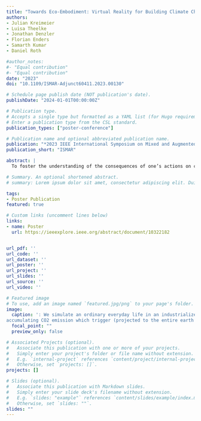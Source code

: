 ```yaml
---
title: "Towards Eco-Embodiment: Virtual Reality for Building Climate Change Awareness within Education for Sustainable Development"
authors:
- Julian Kreimeier
- Luisa Theelke
- Jonathan Denzler
- Florian Enders
- Samarth Kumar
- Daniel Roth

#author_notes:
#- "Equal contribution"
#- "Equal contribution"
date: "2023"
doi: "10.1109/ISMAR-Adjunct60411.2023.00130"

# Schedule page publish date (NOT publication's date).
publishDate: "2024-01-01T00:00:00Z"

# Publication type.
# Accepts a single type but formatted as a YAML list (for Hugo requirements).
# Enter a publication type from the CSL standard.
publication_types: ["poster-conference"]

# Publication name and optional abbreviated publication name.
publication: "*2023 IEEE International Symposium on Mixed and Augmented Reality*"
publication_short: "ISMAR"

abstract: |
  To foster the understanding of the consequences of one’s actions on climate change, low-threshold accessible and understandable content is needed. Virtual Reality (VR) has emerged as a valuable tool in the field of sustainable development education. However, there remains a lack of practical approaches and empirical insights into fostering climate change awareness through an eco-embodiment perspective. Our prototype addresses this gap by immersing users in a VR experience that simulates an everyday life scenario. The player’s activities are calculated as if the entire population of Earth would exhibit such a behavior. At the end of the simulation, they are presented with the long-term scaled global consequences for the environment. Our preliminary evaluation demonstrates the effectiveness of this communication method but also reveals necessary gameplay optimizations toward longitudinal pre/post studies to quantify users’ learning and behavioral changes. 

# Summary. An optional shortened abstract.
# summary: Lorem ipsum dolor sit amet, consectetur adipiscing elit. Duis posuere tellus ac convallis placerat. Proin tincidunt magna sed ex sollicitudin condimentum.

tags:
- Poster Publication
featured: true

# Custom links (uncomment lines below)
links:
- name: Poster
  url: https://ieeexplore.ieee.org/abstract/document/10322182


url_pdf: ''
url_code: ''
url_dataset: ''
url_poster: ''
url_project: ''
url_slides: ''
url_source: ''
url_video: ''

# Featured image
# To use, add an image named `featured.jpg/png` to your page's folder. 
image:
  caption: ': We simulate an ordinary everyday life in an industrialized country apartment. The users’ actions directly impact
accumulating CO2 emission which trigger (projected to the entire earth’s population) threshold-based consequences.'
  focal_point: ""
  preview_only: false

# Associated Projects (optional).
#   Associate this publication with one or more of your projects.
#   Simply enter your project's folder or file name without extension.
#   E.g. `internal-project` references `content/project/internal-project/index.md`.
#   Otherwise, set `projects: []`.
projects: []

# Slides (optional).
#   Associate this publication with Markdown slides.
#   Simply enter your slide deck's filename without extension.
#   E.g. `slides: "example"` references `content/slides/example/index.md`.
#   Otherwise, set `slides: ""`.
slides: ""
---
```



<br>



